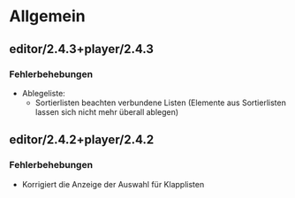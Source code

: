 Allgemein
=========
## editor/2.4.3+player/2.4.3
### Fehlerbehebungen
- Ablegeliste:
  - Sortierlisten beachten verbundene Listen (Elemente aus Sortierlisten lassen sich nicht mehr überall ablegen)

## editor/2.4.2+player/2.4.2
### Fehlerbehebungen
- Korrigiert die Anzeige der Auswahl für Klapplisten
